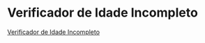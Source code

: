 # Verificador de Idade Incompleto 

<a href="https://demilson1.github.io/Verificador/">Verificador de Idade Incompleto</a>

 
